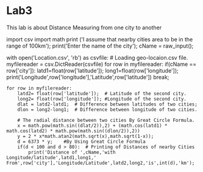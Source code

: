 # Lab3
This lab is about Distance Measuring from one city to another

import csv
import math
print ('I assume that nearby cities area to be in the range of 100km');
print('Enter the name of the city');
cName = raw_input();

with open('Location.csv', 'rb') as csvfile:  # Loading geo-locaion.csv file.
    myfilereader = csv.DictReader(csvfile)
    for row in myfilereader:
     if(cName == row['city']):
         latd1=float(row['latitude']);
         long1=float(row['longitude']);
         print('Longitude',row['longitude'],'Latitude',row['latitude'])
         break;

    for row in myfilereader:
        latd2= float(row['latitude']);  # Latitude of the second city.
        long2= float(row['longitude']); #Longitude of the second city.
        dlat = latd2-latd1;  # Difference between latitudes of two cities;
        dlon = long2-long1;  # Difference between longitude of two cities.

        # The radial distance between two cities By Great Circle Formula.
        x = math.pow(math.sin((dlat/2)),2) + (math.cos(latd1) * math.cos(latd2) * math.pow(math.sin((dlon/2)),2))
        y = 2 * x*math.atan2(math.sqrt(x),math.sqrt(1-x));
        d = 6373 * y;    #By Using Great Circle Formula
        if(d < 100 and d > 80):  # Printing of Distances of nearby Cities
            print('Distance of ',cName,'with Longitude/latitude',latd1,long1,' From',row['city'],'Longitude/Latitude',latd2,long2,'is',int(d),'km');
        
